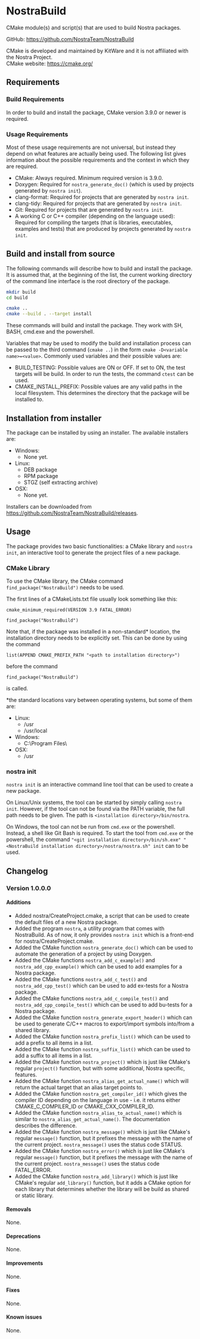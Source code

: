 # NostraBuild
CMake module(s) and script(s) that are used to build Nostra packages.

GitHub: https://github.com/NostraTeam/NostraBuild

CMake is developed and maintained by KitWare and it is not affiliated with the Nostra Project.  
CMake website: https://cmake.org/

## Requirements

### Build Requirements
In order to build and install the package, CMake version 3.9.0 or newer is required.

### Usage Requirements
Most of these usage requirements are not universal, but instead they depend on what features are actually being used. 
The following list gives information about the possible requirements and the context in which they are required. 

- CMake: Always required. Minimum required version is 3.9.0.
- Doxygen: Required for `nostra_generate_doc()` (which is used by projects generated by `nostra init`).
- clang-format: Required for projects that are generated by `nostra init`.
- clang-tidy: Required for projects that are generated by `nostra init`.
- Git: Required for projects that are generated by `nostra init`.
- A working C or C++ compiler (depending on the language used): Required for compiling the targets (that is libraries, 
  executables, examples and tests) that are produced by projects generated by `nostra init`.

## Build and install from source
The following commands will describe how to build and install the package. It is assumed that, at the beginning of the 
list, the current working directory of the command line interface is the root directory of the package.

```bash
mkdir build
cd build

cmake ..
cmake --build . --target install
```

These commands will build and install the package. They work with SH, BASH, cmd.exe and the powershell.

Variables that may be used to modify the build and installation process can be passed to the third command (`cmake ..`)
in the form `cmake -D<variable name>=<value>`. Commonly used variables and their possible values are:
- BUILD_TESTING: Possible values are ON or OFF. If set to ON, the test targets will be build. In order to run the 
  tests, the command `ctest` can be used.
- CMAKE_INSTALL_PREFIX: Possible values are any valid paths in the local filesystem. This determines the directory that
  the package will be installed to.

## Installation from installer

The package can be installed by using an installer. The available installers are:

- Windows:
    - None yet.
- Linux:
    - DEB package
    - RPM package
    - STGZ (self extracting archive)
- OSX:
    - None yet.

Installers can be downloaded from https://github.com/NostraTeam/NostraBuild/releases.

## Usage
The package provides two basic functionalities: a CMake library and `nostra init`, an interactive tool to
generate the project files of a new package.

### CMake Library
To use the CMake library, the CMake command `find_package("NostraBuild")` needs to be used.

The first lines of a CMakeLists.txt file usually look something like this:
```
cmake_minimum_required(VERSION 3.9 FATAL_ERROR)

find_package("NostraBuild")
```
Note that, if the package was installed in a non-standard\* location, the installation directory needs to be
explicitly set. This can be done by using the command 
```
list(APPEND CMAKE_PREFIX_PATH "<path to installation directory>")
```
before the command
```
find_package("NostraBuild")
```
is called.

\*the standard locations vary between operating systems, but some of them are:
- Linux:
    - /usr
    - /usr/local
- Windows:
    - C:\Program Files\
- OSX:
    - /usr

### nostra init
`nostra init` is an interactive command line tool that can be used to create a new package.

On Linux/Unix systems, the tool can be started by simply calling `nostra init`. However, if the tool can not be found via 
the PATH variable, the full path needs to be given. The path is `<installation directory>/bin/nostra`.

On Windows, the tool can not be run from `cmd.exe` or the powershell. Instead, a shell like Git Bash is required. To start 
the tool from `cmd.exe` or the powershell, the command 
`"<git installation directory>/bin/sh.exe" "<NostraBuild installation directory>/nostra/nostra.sh" init`
can to be used.

## Changelog
### Version 1.0.0.0
#### Additions
- Added nostra/CreateProject.cmake, a script that can be used to create the default files of a new Nostra package.
- Added the program `nostra`, a utility program that comes with NostraBuild. As of now, it only provides `nostra init`
  which is a front-end for nostra/CreateProject.cmake.
- Added the CMake function `nostra_generate_doc()` which can be used to automate the generation of a project by using 
  Doxygen.
- Added the CMake functions `nostra_add_c_example()` and `nostra_add_cpp_example()` which can be used to add examples
  for a Nostra package.
- Added the CMake functions `nostra_add_c_test()` and `nostra_add_cpp_test()` which can be used to add ex-tests for a 
  Nostra package.
- Added the CMake functions `nostra_add_c_compile_test()` and `nostra_add_cpp_compile_test()` which can be used to add 
  bu-tests for a Nostra package.
- Added the CMake function `nostra_generate_export_header()` which can be used to generate C/C++ macros to export/import
  symbols into/from a shared library.
- Added the CMake function `nostra_prefix_list()` which can be used to add a prefix to all items in a list.
- Added the CMake function `nostra_suffix_list()` which can be used to add a suffix to all items in a list.
- Added the CMake function `nostra_project()` which is just like CMake's regular `project()` function, but with some
  additional, Nostra specific, features.
- Added the CMake function `nostra_alias_get_actual_name()` which will return the actual target that an alias target
  points to.
- Added the CMake function `nostra_get_compiler_id()` which gives the compiler ID depending on the language in use -
  i.e. it returns either CMAKE_C_COMPILER_ID or CMAKE_CXX_COMPILER_ID.
- Added the CMake function `nostra_alias_to_actual_name()` which is similar to `nostra_alias_get_actual_name()`. The
  documentation describes the difference.
- Added the CMake function `nostra_message()` which is just like CMake's regular `message()` function, but it prefixes
  the message with the name of the current project. `nostra_message()` uses the status code STATUS.
- Added the CMake function `nostra_error()` which is just like CMake's regular `message()` function, but it prefixes
  the message with the name of the current project. `nostra_message()` uses the status code FATAL_ERROR.
- Added the CMake function `nostra_add_library()` which is just like CMake's regular `add_library()` function, but it 
  adds a CMake option for each library that determines whether the library will be build as shared or static library.
#### Removals
None.
#### Deprecations
None.
#### Improvements
None.
#### Fixes
None.
#### Known issues
None.
